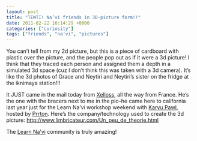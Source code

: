 ```yaml
---
layout: post
title: "TEWTI! Na’vi friends in 3D-picture form!!"
date: 2011-02-22 16:14:29 +0000
categories: ["curiosity"]
tags: ["friends", "na'vi", "pictures"]
---
```


[](http://www.flickr.com/photos/judytuna/5469137559/)

You can’t tell from my 2d picture, but this is a piece of cardboard with plastic over the picture, and the people pop out as if it were a 3d picture! I think that they traced each person and assigned them a depth in a simulated 3d space (cuz I don’t think this was taken with a 3d camera). It’s like the 3d photos of Grace and Neytiri and Neytiri’s sister on the fridge at the iknimaya station!!!

It JUST came in the mail today from [Xelloss](http://forum.learnnavi.org/profile/?u=939), all the way from France. He’s the one with the bracers next to me in the pic–he came here to california last year just for the Learn Na’vi workshop weekend with [Karyu Pawl](http://naviteri.org), hosted by [Prrton](http://masempul.org/blog/). Here’s the company/technology used to create the 3d picture: http://www.limbricateur.com/Un_peu_de_theorie.html

The [Learn Na’vi](http://forum.learnnavi.org) community is truly amazing!